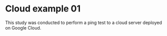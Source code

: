 # Cloud example 01
This study was conducted to perform a ping test to a cloud server deployed on Google Cloud.